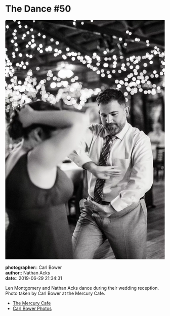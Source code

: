 # The Dance #50

![Len Montgomery and Nathan Acks dance](assets/2019-06-29-set-4-the-dance-50.webp)

**photographer**:: Carl Bower  
**author**:: Nathan Acks  
**date**:: 2019-06-29 21:34:31

Len Montgomery and Nathan Acks dance during their wedding reception. Photo taken by Carl Bower at the Mercury Cafe.

* [The Mercury Cafe](http://mercurycafe.com)
* [Carl Bower Photos](https://carlbowerphotos.com)
